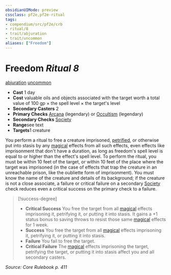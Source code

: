 ```yaml
---
obsidianUIMode: preview
cssclass: pf2e,pf2e-ritual
tags:
- compendium/src/pf2e/crb
- ritual/8
- trait/abjuration
- trait/uncommon
aliases: ["Freedom"]
---
```

# Freedom *Ritual 8*  
[abjuration](rules/traits/abjuration.md)  [uncommon](rules/traits/uncommon.md)  

- **Cast** 1 day
- **Cost** valuable oils and objects associated with the target worth a total value of 100 gp × the spell level × the target's level
- **Secondary Casters** 2
- **Primary Checks** [Arcana](../../skills.md#Arcana) (legendary) or [Occultism](../../skills.md#Occultism) (legendary)
- **Secondary Checks** [Society](../../skills.md#Society)
- **Range**see text
- **Targets**1 creature

You perform a ritual to free a creature imprisoned, [petrified](rules/conditions.md#Petrified), or otherwise put into stasis by any [magical](rules/traits/magical.md) effects from all such effects, even effects like imprisonment that don't have a duration, as long as freedom's spell level is equal to or higher than the effect's spell level. To perform the ritual, you must be within 10 feet of the target, or within 10 feet of the place where the target was imprisoned (in the case of effects that trap the creature in an unreachable prison, like the oubliette form of imprisonment). You must know the name of the creature and details of its background; if the creature is not a close associate, a failure or critical failure on a secondary [Society](../../skills.md#Society) check reduces even a critical success on the primary check to a failure.

> [!success-degree] 
> - **Critical Success** You free the target from all [magical](rules/traits/magical.md) effects imprisoning it, petrifying it, or putting it into stasis. It gains a +1 status bonus to saving throws to resist those same [magical](rules/traits/magical.md) effects for 1 week.
> - **Success** You free the target from all [magical](rules/traits/magical.md) effects imprisoning it, petrifying it, or putting it into stasis.
> - **Failure** You fail to free the target.
> - **Critical Failure** The [magical](rules/traits/magical.md) effects imprisoning the target, petrifying the target, or putting it into stasis affect you and all secondary casters.

*Source: Core Rulebook p. 411*